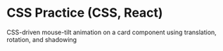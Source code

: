 # CSS Practice (CSS, React)

CSS-driven mouse-tilt animation on a card component using translation, rotation, and shadowing
